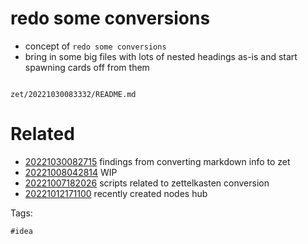 # redo some conversions

- concept of `redo some conversions`
- bring in some big files with lots of nested headings as-is and start spawning cards off from them

```
```

` zet/20221030083332/README.md `

# Related

- [20221030082715](/zet/20221030082715/README.md) findings from converting markdown info to zet
- [20221008042814](/zet/20221008042814/README.md) WIP
- [20221007182026](/zet/20221007182026/README.md) scripts related to zettelkasten conversion
- [20221012171100](/zet/20221012171100/README.md) recently created nodes hub

Tags:

    #idea
